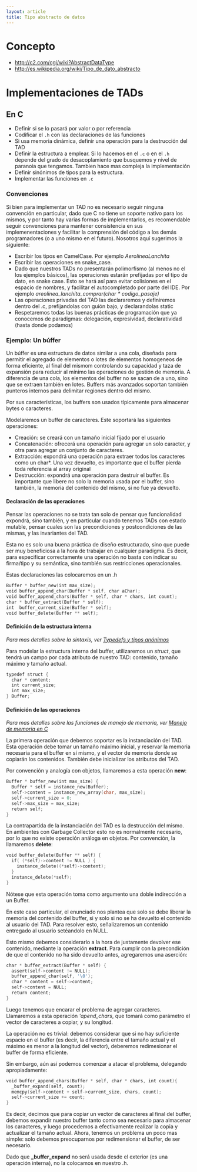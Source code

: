 ```yaml
---
layout: article
title: Tipo abstracto de datos
---
```


# Concepto

-   <http://c2.com/cgi/wiki?AbstractDataType>
-   <http://es.wikipedia.org/wiki/Tipo_de_dato_abstracto>

# Implementaciones de TADs


## En C

-   Definir si se lo pasará por valor o por referencia
-   Codificar el `.h` con las declaraciones de las funciones
-   Si usa memoria dinámica, definir una operación para la destrucción del TAD
-   Definir la estructura a emplear. Si lo hacemos en el `.c` o en el `.h` depende del grado de desacoplamiento que busquemos y nivel de paranoia que tengamos. Tambien hace mas compleja la implementación
-   Definir sinónimos de tipos para la estructura.
-   Implementar las funciones en `.c`

### Convenciones

Si bien para implementar un TAD no es necesario seguir ninguna convención en particular, dado que C no tiene un soporte nativo para los mismos, y por tanto hay varias formas de implementarlos, es recomendable seguir convenciones para mantener consistencia en sus implemenentaciones y facilitar la comprensión del código a los demás programadores (o a uno mismo en el futuro). Nosotros aquí sugerimos la siguiente:

-   Escribir los tipos en CamelCase. Por ejemplo *AerolineaLanchita*
-   Escribir las operaciones en snake\_case.
-   Dado que nuestros TADs no presentarán polimorfismo (al menos no el los ejemplos básicos), las operaciones estarán prefijadas por el tipo de dato, en snake case. Esto se hará así para evitar colisiones en el espacio de nombres, y facilitar el autocompletado por parte del IDE. Por ejemplo *areolinea\_lanchita\_comprar(char \* codigo\_pasaje)*
-   Las operaciones privadas del TAD las declararemos y definiremos dentro del .c, prefijandolas con guión bajo, y declarandolas static
-   Respetaremos todas las buenas prácticas de programación que ya conocemos de paradigmas: delegación, expresividad, declaratividad (hasta donde podamos)

### Ejemplo: Un búffer

Un búffer es una estructura de datos similar a una cola, diseñada para permitir el agregado de elementos o lotes de elementos homogeneos de forma eficiente, al final del mismom controlando su capacidad y taza de expansión para reducir al mínimo las operaciones de gestión de memoria. A diferencia de una cola, los elementos del buffer no se sacan de a uno, sino que se extraen también en lotes. Buffers más avanzados soportan también punteros internos para delimitar regiones dentro del mismo.

Por sus características, los buffers son usados típicamente para almacenar bytes o caracteres.

Modelaremos un buffer de caracteres. Este soportará las siguientes operaciones:

-   Creación: se creará con un tamaño inicial fijado por el usuario
-   Concatenación: ofrecerá una operación para agregar un solo caracter, y otra para agregar un conjunto de caracteres.
-   Extracción: expondrá una operación para extraer todos los caracteres como un char\*. Una vez devuelto, es importante que el buffer pierda toda referencia al array original
-   Destrucción: expondrá una operación para destruir el buffer. Es importante que libere no solo la memoria usada por el buffer, sino también, la memoria del contenido del mismo, si no fue ya devuelto.

#### Declaración de las operaciones

Pensar las operaciones no se trata tan solo de pensar que funcionalidad expondrá, sino también, y en particular cuando tenemos TADs con estado mutable, pensar cuales son las precondiciones y postcondiciones de las mismas, y las invariantes del TAD.

Esta no es solo una buena práctica de diseño estructurado, sino que puede ser muy beneficiosa a la hora de trabajar en cualquier paradigma. Es decir, para especificar correctamente una operación no basta con indicar su firma/tipo y su semántica, sino también sus restricciones operacionales.

Estas declaraciones las colocaremos en un .h

```C
Buffer * buffer_new(int max_size);
void buffer_append_char(Buffer * self, char aChar);
void buffer_append_chars(Buffer * self, char * chars, int count);
char * buffer_extract(Buffer * self);
int  buffer_current_size(Buffer * self);
void buffer_delete(Buffer ** self);
```

#### Definición de la estructura interna

*Para mas detalles sobre la sintaxis, ver [Typedefs y tipos anónimos](typedefs-y-tipos-anonimos.html)*

Para modelar la estructura interna del buffer, utilizaremos un *struct*, que tendrá un campo por cada atributo de nuestro TAD: contenido, tamaño máximo y tamaño actual.

```C
typedef struct {
  char * content;
  int current_size;
  int max_size;
} Buffer;
```

#### Definición de las operaciones

*Para mas detalles sobre las funciones de manejo de memoria, ver [Manejo de memoria en C](manejo-de-memoria-en-c.html)*

La primera operación que debemos soportar es la instanciación del TAD. Esta operación debe tomar un tamaño máximo inicial, y reservar la memoria necesaria para el buffer en sí mismo, y el vector de memoria donde se copiarán los contenidos. También debe inicializar los atributos del TAD.

Por convención y analogía con objetos, llamaremos a esta operación **new**:

```C
Buffer * buffer_new(int max_size) {
  Buffer * self = instance_new(Buffer);
  self->content = instance_new_array(char, max_size);
  self->current_size = 0;
  self->max_size = max_size;
  return self;
}
```

La contrapartida de la instanciación del TAD es la destrucción del mismo. En ambientes con Garbage Collector esto no es normalmente necesario, por lo que no existe operación análoga en objetos. Por convención, la llamaremos **delete**:

```C
void buffer_delete(Buffer ** self) {
  if( (*self)->content != NULL ) {
    instance_delete((*self)->content);
  }
  instance_delete(*self);
}
```

Nótese que esta operación toma como argumento una doble indirección a un Buffer.

En este caso particular, el enunciado nos plantea que solo se debe liberar la memoria del contenido del buffer, si y solo si no se ha devuelto el contenido al usuario del TAD. Para resolver esto, señalizaremos un contenido entregado al usuario setéandolo en NULL.

Esto mismo debemos considerarlo a la hora de justamente devolver ese contenido, mediante la operación **extract**. Para cumplir con la precondición de que el contenido no ha sido devuelto antes, agregaremos una aserción:

```C
char * buffer_extract(Buffer * self) {
  assert(self->content != NULL);
  buffer_append_char(self, '\0');
  char * content = self->content;
  self->content = NULL;
  return content;
}
```

Luego tenemos que encarar el problema de agregar caracteres. Llamaremos a esta operación *'apend\_chars*, que tomará como parámetro el vector de caracteres a copiar, y su longitud.

La operación no es trivial: debemos considerar que si no hay suficiente espacio en el buffer (es decir, la diferencia entre el tamaño actual y el máximo es menor a la longitud del vector), deberemos redimesionar el buffer de forma eficiente.

Sin embargo, aún así podemos comenzar a atacar el problema, delegando apropiadamente:

```C
void buffer_append_chars(Buffer * self, char * chars, int count){
  _buffer_expand(self, count);
  memcpy(self->content + self->current_size, chars, count);
  self->current_size += count;
}
```

Es decir, decimos que para copiar un vector de caracteres al final del buffer, debemos expandir nuestro buffer tanto como sea necesario para almacenar los caracteres, y luego procedemos a efectivamente realizar la copia y actualizar el tamaño actual. Ahora, tenemos un problema un poco mas simple: solo debemos preocuparnos por redimensionar el buffer, de ser necesario.

Dado que **\_buffer\_expand** no será usada desde el exterior (es una operación interna), no la colocamos en nuestro .h.
